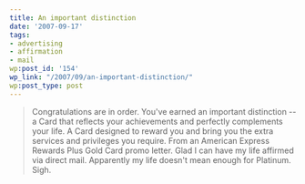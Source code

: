 ```yaml
---
title: An important distinction
date: '2007-09-17'
tags:
- advertising
- affirmation
- mail
wp:post_id: '154'
wp_link: "/2007/09/an-important-distinction/"
wp:post_type: post
---
```


> Congratulations are in order. You've earned an important distinction -- a Card that reflects your achievements and perfectly complements your life. A Card designed to reward you and bring you the extra services and privileges you require.
From an American Express Rewards Plus Gold Card promo letter. Glad I can have my life affirmed via direct mail. Apparently my life doesn't mean enough for Platinum. Sigh.
